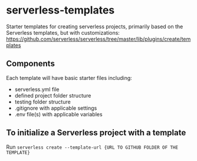 # serverless-templates

Starter templates for creating serverless projects, primarily based on the Serverless templates, but with customizations:
https://github.com/serverless/serverless/tree/master/lib/plugins/create/templates

## Components

Each template will have basic starter files including:

- serverless.yml file
- defined project folder structure
- testing folder structure
- .gitignore with applicable settings
- .env file(s) with applicable variables

## To initialize a Serverless project with a template

Run `serverless create --template-url {URL TO GITHUB FOLDER OF THE TEMPLATE}`
